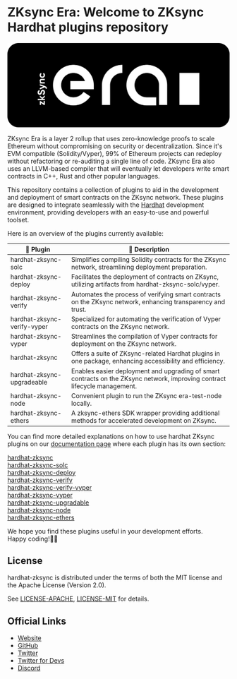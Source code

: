# ZKsync Era: Welcome to ZKsync Hardhat plugins repository

![Era Logo](https://github.com/matter-labs/era-contracts/raw/main/eraLogo.svg)

ZKsync Era is a layer 2 rollup that uses zero-knowledge proofs to scale Ethereum without compromising on security or
decentralization. Since it's EVM compatible (Solidity/Vyper), 99% of Ethereum projects can redeploy without refactoring
or re-auditing a single line of code. ZKsync Era also uses an LLVM-based compiler that will eventually let developers
write smart contracts in C++, Rust and other popular languages.

This repository contains a collection of plugins to aid in the development and deployment of smart contracts on the ZKsync network. These plugins are designed to integrate seamlessly with the [Hardhat](https://hardhat.org/) development environment, providing developers with an easy-to-use and powerful toolset.

Here is an overview of the plugins currently available:

| 🔌 Plugin                     | 📄 Description                                                                                                                    |
|-------------------------------|-----------------------------------------------------------------------------------------------------------------------------------|
| hardhat-zksync-solc           | Simplifies compiling Solidity contracts for the ZKsync network, streamlining deployment preparation.                              |
| hardhat-zksync-deploy         | Facilitates the deployment of contracts on ZKsync, utilizing artifacts from hardhat-zksync-solc/vyper.                            |
| hardhat-zksync-verify         | Automates the process of verifying smart contracts on the ZKsync network, enhancing transparency and trust.                       |
| hardhat-zksync-verify-vyper   | Specialized for automating the verification of Vyper contracts on the ZKsync network.                                             |
| hardhat-zksync-vyper          | Streamlines the compilation of Vyper contracts for deployment on the ZKsync network.                                              |
| hardhat-zksync        | Offers a suite of ZKsync-related Hardhat plugins in one package, enhancing accessibility and efficiency.                          |
| hardhat-zksync-upgradeable    | Enables easier deployment and upgrading of smart contracts on the ZKsync network, improving contract lifecycle management.        |
| hardhat-zksync-node           | Convenient plugin to run the ZKsync era-test-node locally.                                                                        |
| hardhat-zksync-ethers         | A zksync-ethers SDK wrapper providing additional methods for accelerated development on ZKsync.                                   |

You can find more detailed explanations on how to use hardhat ZKsync plugins on our [documentation page](https://docs.zksync.io/build/tooling/hardhat/getting-started) where each plugin has its own section:

[hardhat-zksync](https://docs.zksync.io/build/tooling/hardhat/hardhat-zksync)\
[hardhat-zksync-solc](https://docs.zksync.io/build/tooling/hardhat/hardhat-zksync-solc)\
[hardhat-zksync-deploy](https://docs.zksync.io/build/tooling/hardhat/hardhat-zksync-deploy)\
[hardhat-zksync-verify](https://docs.zksync.io/build/tooling/hardhat/hardhat-zksync-verify)\
[hardhat-zksync-verify-vyper](https://docs.zksync.io/build/tooling/hardhat/hardhat-zksync-verify-vyper)\
[hardhat-zksync-vyper](https://docs.zksync.io/build/tooling/hardhat/hardhat-zksync-vyper)\
[hardhat-zksync-upgradable](https://docs.zksync.io/build/tooling/hardhat/hardhat-zksync-upgradable)\
[hardhat-zksync-node](https://docs.zksync.io/build/tooling/hardhat/hardhat-zksync-node)\
[hardhat-zksync-ethers](https://docs.zksync.io/build/tooling/hardhat/hardhat-zksync-ethers)


We hope you find these plugins useful in your development efforts.\
Happy coding!🙌🎉
## License

hardhat-zksync is distributed under the terms of both the MIT license and the Apache License (Version 2.0).

See [LICENSE-APACHE](LICENSE-APACHE), [LICENSE-MIT](LICENSE-MIT) for details.

## Official Links

- [Website](https://zksync.io/)
- [GitHub](https://github.com/matter-labs)
- [Twitter](https://twitter.com/zksync)
- [Twitter for Devs](https://twitter.com/zkSyncDevs)
- [Discord](https://join.zksync.dev)

